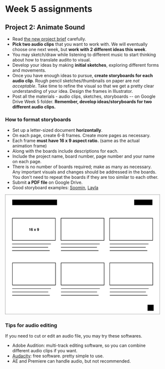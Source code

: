# Week 5 assignments

## Project 2: Animate Sound
- Read [the new project brief](proj-sound.md) carefully.
- **Pick two audio clips** that you want to work with. We will eventually choose one next week, but **work with 2 different ideas this week**.
- You may sketch/draw while listening to different music to start thinking about how to translate audito to visual.
- Develop your ideas by making **initial sketches**, exploring different forms and movements.
- Once you have enough ideas to pursue, **create storyboards for each audio clip**. Rough pencil sketches/thumbnails on paper are *not acceptable*. Take time to refine the visual so that we get a pretty clear understanding of your idea. Design the frames in Illustrator.
- Post all the materials - audio clips, sketches, storyboards -- on Google Drive Week 5 folder. **Remember, develop ideas/storyboards for two different audio clips.**

### How to format storyboards
- Set up a letter-sized document **horizontally**.
- On each page, create 6-8 frames. Create more pages as necessary.
- Each frame **must have 16 x 9 aspect ratio.** (same as the actual animation frame)
- Along with the boards include descriptions for each.
- Include the project name, board number, page number and your name on each page.
- There is no number of boards required; make as many as necessary. Any important visuals and changes should be addressed in the boards. You don't need to repeat the boards if they are too similar to each other.
- Submit **a PDF file** on Google Drive.
- Good storyboard examples: [Soomin](../files/storyboard_soomincha.pdf), [Layla](../files/storyboard_laylachoi.pdf)

![storyboard format example](../images/storyboard-format.png)


### Tips for audio editing
If you need to cut or edit an audio file, you may try these softwares.
- Adobe Audition: multi-track editing software, so you can combine different audio clips if you want.
- [Audacity](http://www.audacityteam.org): free software. pretty simple to use.
- AE and Premiere can handle audio, but not recommended.


